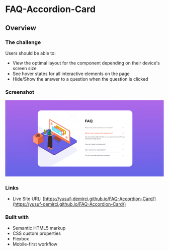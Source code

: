 # FAQ-Accordion-Card

## Overview

### The challenge

Users should be able to:

- View the optimal layout for the component depending on their device's screen size
- See hover states for all interactive elements on the page
- Hide/Show the answer to a question when the question is clicked

### Screenshot

![./screenshot.png](./images/screenshot.png)

### Links

- Live Site URL: [https://yusuf-demirci.github.io/FAQ-Accordion-Card/](https://yusuf-demirci.github.io/FAQ-Accordion-Card/)

### Built with

- Semantic HTML5 markup
- CSS custom properties
- Flexbox
- Mobile-first workflow
